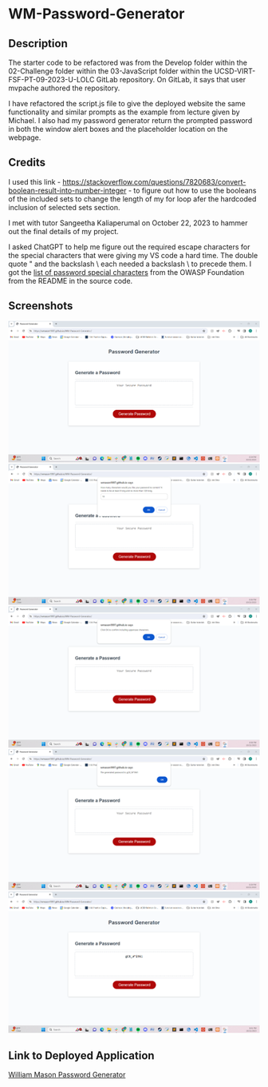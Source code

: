 # WM-Password-Generator #

## Description ##

The starter code to be refactored was from the Develop folder within the 02-Challenge folder within the 03-JavaScript folder within the UCSD-VIRT-FSF-PT-09-2023-U-LOLC GitLab repository. On GitLab, it says that user mvpache authored the repository.

I have refactored the script.js file to give the deployed website the same functionality and similar prompts as the example from lecture given by Michael. I also had my password generator return the prompted password in both the window alert boxes and the placeholder location on the webpage.

## Credits ##

I used this link - https://stackoverflow.com/questions/7820683/convert-boolean-result-into-number-integer - to figure out how to use the booleans of the included sets to change the length of my for loop afer the hardcoded inclusion of selected sets section.

I met with tutor Sangeetha Kaliaperumal on October 22, 2023 to hammer out the final details of my project.

I asked ChatGPT to help me figure out the required escape characters for the special characters that were giving my VS code a hard time. The double quote " and the backslash \ each needed a backslash \ to precede them. I got the [list of password special characters](https://www.owasp.org/index.php/Password_special_characters) from the OWASP Foundation from the README in the source code.

## Screenshots ##

![Screenshot](assets/images/WM-Password-Generator-Landing-Photo.png)
![Screenshot](assets/images/WM-Password-Generator-Char-Length-Input.png)
![Screenshot](assets/images/WM-Password-Generator-Char-Set-Selection.png)
![Screenshot](assets/images/WM-Password-Generator-Window-Returned-Password.png)
![Screenshot](assets/images/WM-Password-Generator-Screen-Returned-Password.png)

## Link to Deployed Application ##
[William Mason Password Generator](https://wmason1997.github.io/WM-Password-Generator/)